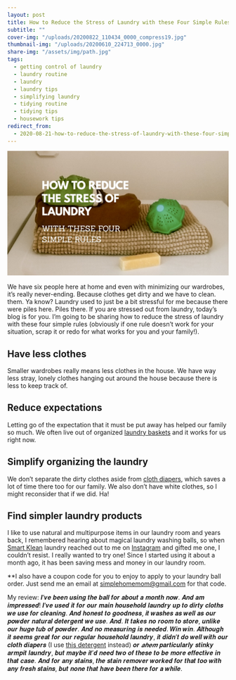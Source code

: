 ```yaml
---
layout: post
title: How to Reduce the Stress of Laundry with these Four Simple Rules
subtitle: ""
cover-img: "/uploads/20200822_110434_0000_compress19.jpg"
thumbnail-img: "/uploads/20200610_224713_0000.jpg"
share-img: "/assets/img/path.jpg"
tags:
  - getting control of laundry
  - laundry routine
  - laundry
  - laundry tips
  - simplifying laundry
  - tidying routine
  - tidying tips
  - housework tips
redirect_from:
  - 2020-08-21-how-to-reduce-the-stress-of-laundry-with-these-four-simple-rules
---
```


![Picture of clothes on top of a washer.](/uploads/20200610_224713_0000.jpg "laundry")

We have six people here at home and even with minimizing our wardrobes, it’s really never-ending. Because clothes get dirty and we have to clean. them. Ya know? Laundry used to just be a bit stressful for me because there were piles here. Piles there. If you are stressed out from laundry, today’s blog is for you. I’m going to be sharing how to reduce the stress of laundry with these four simple rules (obviously if one rule doesn’t work for your situation, scrap it or redo for what works for you and your family!).

## Have less clothes

Smaller wardrobes really means less clothes in the house. We have way less stray, lonely clothes hanging out around the house because there is less to keep track of.

## Reduce expectations

Letting go of the expectation that it must be put away has helped our family so much. We often live out of organized [laundry baskets](https://amzn.to/3fRyf86) and it works for us right now.

## Simplify organizing the laundry

We don’t separate the dirty clothes aside from [cloth diapers](https://amzn.to/2D0tyeh), which saves a lot of time there too for our family. We also don’t have white clothes, so I might reconsider that if we did. Ha!

## Find simpler laundry products

I like to use natural and multipurpose items in our laundry room and years back, I remembered hearing about magical laundry washing balls, so when [Smart Klean](https://www.smartklean.com/) laundry reached out to me on [Instagram](http://www.instagram.com/eastcoastkelly) and gifted me one, I couldn’t resist. I really wanted to try one! Since I started using it about a month ago, it has been saving mess and money in our laundry room.

\*\*I also have a coupon code for you to enjoy to apply to your laundry ball order. Just send me an email at [simplehomemom@gmail.com](mailto:simplehomemom@gmail.com) for that code.

My review: 𝑰’𝒗𝒆 𝒃𝒆𝒆𝒏 𝒖𝒔𝒊𝒏𝒈 𝒕𝒉𝒆 𝒃𝒂𝒍𝒍 𝒇𝒐𝒓 𝒂𝒃𝒐𝒖𝒕 𝒂 𝒎𝒐𝒏𝒕𝒉 𝒏𝒐𝒘. 𝑨𝒏𝒅 𝒂𝒎 𝒊𝒎𝒑𝒓𝒆𝒔𝒔𝒆𝒅! 𝑰’𝒗𝒆 𝒖𝒔𝒆𝒅 𝒊𝒕 𝒇𝒐𝒓 𝒐𝒖𝒓 𝒎𝒂𝒊𝒏 𝒉𝒐𝒖𝒔𝒆𝒉𝒐𝒍𝒅 𝒍𝒂𝒖𝒏𝒅𝒓𝒚 𝒖𝒑 𝒕𝒐 𝒅𝒊𝒓𝒕𝒚 𝒄𝒍𝒐𝒕𝒉𝒔 𝒘𝒆 𝒖𝒔𝒆 𝒇𝒐𝒓 𝒄𝒍𝒆𝒂𝒏𝒊𝒏𝒈. 𝑨𝒏𝒅 𝒉𝒐𝒏𝒆𝒔𝒕 𝒕𝒐 𝒈𝒐𝒐𝒅𝒏𝒆𝒔𝒔, 𝒊𝒕 𝒘𝒂𝒔𝒉𝒆𝒔 𝒂𝒔 𝒘𝒆𝒍𝒍 𝒂𝒔 𝒐𝒖𝒓 𝒑𝒐𝒘𝒅𝒆𝒓 𝒏𝒂𝒕𝒖𝒓𝒂𝒍 𝒅𝒆𝒕𝒆𝒓𝒈𝒆𝒏𝒕 𝒘𝒆 𝒖𝒔𝒆. 𝑨𝒏𝒅. 𝑰𝒕 𝒕𝒂𝒌𝒆𝒔 𝒏𝒐 𝒓𝒐𝒐𝒎 𝒕𝒐 𝒔𝒕𝒐𝒓𝒆, 𝒖𝒏𝒍𝒊𝒌𝒆 𝒐𝒖𝒓 𝒉𝒖𝒈𝒆 𝒕𝒖𝒃 𝒐𝒇 𝒑𝒐𝒘𝒅𝒆𝒓. 𝑨𝒏𝒅 𝒏𝒐 𝒎𝒆𝒂𝒔𝒖𝒓𝒊𝒏𝒈 𝒊𝒔 𝒏𝒆𝒆𝒅𝒆𝒅. 𝑾𝒊𝒏 𝒘𝒊𝒏. 𝑨𝒍𝒕𝒉𝒐𝒖𝒈𝒉 𝒊𝒕 𝒔𝒆𝒆𝒎𝒔 𝒈𝒓𝒆𝒂𝒕 𝒇𝒐𝒓 𝒐𝒖𝒓 𝒓𝒆𝒈𝒖𝒍𝒂𝒓 𝒉𝒐𝒖𝒔𝒆𝒉𝒐𝒍𝒅 𝒍𝒂𝒖𝒏𝒅𝒓𝒚, 𝒊𝒕 𝒅𝒊𝒅𝒏’𝒕 𝒅𝒐 𝒘𝒆𝒍𝒍 𝒘𝒊𝒕𝒉 𝒐𝒖𝒓 𝒄𝒍𝒐𝒕𝒉 𝒅𝒊𝒂𝒑𝒆𝒓𝒔 (I use [this detergent](https://amzn.to/31ysg4o) instead) 𝒐𝒓 _𝒂𝒉𝒆𝒎_ 𝒑𝒂𝒓𝒕𝒊𝒄𝒖𝒍𝒂𝒓𝒍𝒚 𝒔𝒕𝒊𝒏𝒌𝒚 𝒂𝒓𝒎𝒑𝒊𝒕 𝒍𝒂𝒖𝒏𝒅𝒓𝒚, 𝒃𝒖𝒕 𝒎𝒂𝒚𝒃𝒆 𝒊𝒕’𝒅 𝒏𝒆𝒆𝒅 𝒕𝒘𝒐 𝒐𝒇 𝒕𝒉𝒆𝒔𝒆 𝒕𝒐 𝒃𝒆 𝒎𝒐𝒓𝒆 𝒆𝒇𝒇𝒆𝒄𝒕𝒊𝒗𝒆 𝒊𝒏 𝒕𝒉𝒂𝒕 𝒄𝒂𝒔𝒆. 𝑨𝒏𝒅 𝒇𝒐𝒓 𝒂𝒏𝒚 𝒔𝒕𝒂𝒊𝒏𝒔, 𝒕𝒉𝒆 𝒔𝒕𝒂𝒊𝒏 𝒓𝒆𝒎𝒐𝒗𝒆𝒓 𝒘𝒐𝒓𝒌𝒆𝒅 𝒇𝒐𝒓 𝒕𝒉𝒂𝒕 𝒕𝒐𝒐 𝒘𝒊𝒕𝒉 𝒂𝒏𝒚 𝒇𝒓𝒆𝒔𝒉 𝒔𝒕𝒂𝒊𝒏𝒔, 𝒃𝒖𝒕 𝒏𝒐𝒏𝒆 𝒕𝒉𝒂𝒕 𝒉𝒂𝒗𝒆 𝒃𝒆𝒆𝒏 𝒕𝒉𝒆𝒓𝒆 𝒇𝒐𝒓 𝒂 𝒘𝒉𝒊𝒍𝒆.
